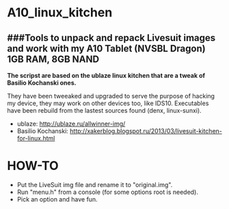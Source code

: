 A10_linux_kitchen
=================
###Tools to unpack and repack Livesuit images and work with my A10 Tablet (NVSBL Dragon) 1GB RAM, 8GB NAND
---------------------------------------------------
**The scripst are based on the ublaze linux kitchen that are a tweak of Basilio Kochanski ones.**

They have been tweeaked and upgraded to serve the purpose of hacking my device, they may work on other devices too, like IDS10.
Executables have been rebuild from the lastest sources found (denx, linux-sunxi).

- ublaze: http://ublaze.ru/allwinner-img/
- Basilio Kochanski: http://xakerblog.blogspot.ru/2013/03/livesuit-kitchen-for-linux.html

HOW-TO
======
- Put the LiveSuit img file and rename it to "original.img".
- Run "menu.h" from a console (for some options root is needed).
- Pick an option and have fun.
